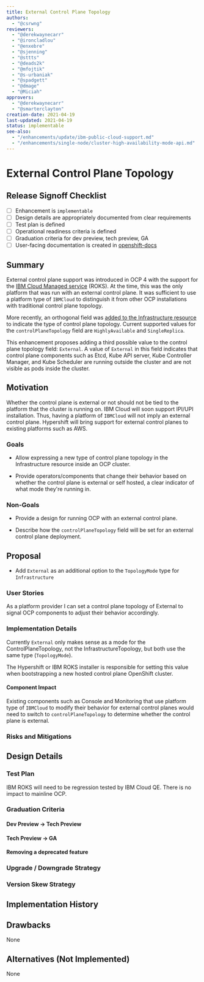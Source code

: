 ```yaml
---
title: External Control Plane Topology
authors:
  - "@csrwng"
reviewers:
  - "@derekwaynecarr"
  - "@ironcladlou"
  - "@enxebre"
  - "@sjenning"
  - "@sttts"
  - "@deads2k"
  - "@mfojtik"
  - "@s-urbaniak"
  - "@spadgett"
  - "@dmage"
  - "@Miciah"
approvers:
  - "@derekwaynecarr"
  - "@smarterclayton"
creation-date: 2021-04-19
last-updated: 2021-04-19
status: implementable
see-also:
  - "/enhancements/update/ibm-public-cloud-support.md"
  - "/enhancements/single-node/cluster-high-availability-mode-api.md"
---
```


# External Control Plane Topology

## Release Signoff Checklist

- [ ] Enhancement is `implementable`
- [ ] Design details are appropriately documented from clear requirements
- [ ] Test plan is defined
- [ ] Operational readiness criteria is defined
- [ ] Graduation criteria for dev preview, tech preview, GA
- [ ] User-facing documentation is created in [openshift-docs](https://github.com/openshift/openshift-docs/)

## Summary

External control plane support was introduced in OCP 4 with the support
for the [IBM Cloud Managed service](https://github.com/openshift/enhancements/blob/master/enhancements/update/ibm-public-cloud-support.md) (ROKS). At the time, this was the only platform that
was run with an external control plane. It was sufficient to use a platform type of
`IBMCloud` to distinguish it from other OCP installations with traditional
control plane topology.

More recently, an orthogonal field was [added to the Infrastructure resource](https://github.com/openshift/enhancements/blob/master/enhancements/single-node/cluster-high-availability-mode-api.md) to indicate
the type of control plane topology. Current supported values for the `controlPlaneTopology` field
are `HighlyAvailable` and `SingleReplica`.

This enhancement proposes adding a third possible value to the control plane topology
field: `External`. A value of `External` in this field indicates that control plane components
such as Etcd, Kube API server, Kube Controller Manager, and Kube Scheduler are running outside
the cluster and are not visible as pods inside the cluster.

## Motivation

Whether the control plane is external or not should not be tied to the platform that the cluster
is running on. IBM Cloud will soon support IPI/UPI installation. Thus, having a platform of `IBMCloud`
will not imply an external control plane. Hypershift will bring support for external control planes
to existing platforms such as AWS.

### Goals

- Allow expressing a new type of control plane topology in the Infrastructure resource inside an
  OCP cluster.

- Provide operators/components that change their behavior based on whether the control plane is external or
  self hosted, a clear indicator of what mode they're running in.

### Non-Goals

- Provide a design for running OCP with an external control plane.

- Describe how the `controlPlaneTopology` field will be set for an external control plane deployment.

## Proposal

- Add `External` as an additional option to the `TopologyMode` type for `Infrastructure`

### User Stories

As a platform provider I can set a control plane topology of External to signal OCP components to adjust their
behavior accordingly.


### Implementation Details

Currently `External` only makes sense as a mode for the ControlPlaneTopology, not the InfrastructureTopology, but
both use the same type (`TopologyMode`).

The Hypershift or IBM ROKS installer is responsible for setting this value when bootstrapping a new hosted control
plane OpenShift cluster.

#### Component Impact

Existing components such as Console and Monitoring that use platform type of `IBMCloud` to modify their behavior
for external control planes would need to switch to `controlPlaneTopology` to determine whether the control plane
is external.

### Risks and Mitigations


## Design Details

### Test Plan

IBM ROKS will need to be regression tested by IBM Cloud QE. There is no impact to mainline OCP.

### Graduation Criteria
#### Dev Preview -> Tech Preview
#### Tech Preview -> GA
#### Removing a deprecated feature
### Upgrade / Downgrade Strategy
### Version Skew Strategy

## Implementation History

## Drawbacks

None

## Alternatives (Not Implemented)

None

